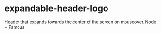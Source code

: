 # expandable-header-logo
Header that expands towards the center of the screen on mouseover. Node + Famous
